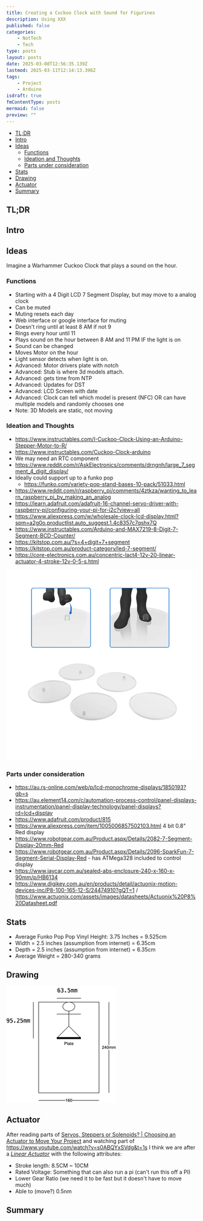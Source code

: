 ```yaml
---
title: Creating a Cuckoo Clock with Sound for Figurines
description: Using XXX
published: false
categories:
    - NotTech
    - Tech
type: posts
layout: posts
date: 2025-03-08T12:56:35.139Z
lastmod: 2025-03-11T12:14:13.396Z
tags:
    - Project
    - Arduino
isdraft: true
fmContentType: posts
mermaid: false
preview: ""
---
```


<!--- cSpell:disable --->
* [TL;DR](#tldr)
* [Intro](#intro)
* [Ideas](#ideas)
  * [Functions](#functions)
  * [Ideation and Thoughts](#ideation-and-thoughts)
  * [Parts under consideration](#parts-under-consideration)
* [Stats](#stats)
* [Drawing](#drawing)
* [Actuator](#actuator)
* [Summary](#summary)
<!--- cSpell:enable --->

## TL;DR

## Intro

## Ideas

Imagine a Warhammer Cuckoo Clock that plays a sound on the hour.

### Functions

* Starting with a 4 Digit LCD 7 Segment Display, but may move to a analog clock
* Can be muted
* Muting resets each day
* Web interface or google interface for muting
* Doesn't ring until at least 8 AM if not 9
* Rings every hour until 11
* Plays sound on the hour between 8 AM and 11 PM IF the light is on
* Sound can be changed
* Moves Motor on the hour
* Light sensor detects when light is on.
* Advanced: Motor drivers plate with notch
* Advanced: Stub is where 3d models attach.
* Advanced: gets time from NTP
* Advanced: Updates for DST
* Advanced: LCD Screen with date
* Advanced: Clock can tell which model is present (NFC) OR can have multiple models and randomly chooses one
* Note: 3D Models are static, not moving

### Ideation and Thoughts

* <https://www.instructables.com/I-Cuckoo-Clock-Using-an-Arduino-Stepper-Motor-to-R/>
* <https://www.instructables.com/Cuckoo-Clock-arduino>
* We may need an RTC component
* <https://www.reddit.com/r/AskElectronics/comments/drngnh/large_7_segment_4_digit_display/>
* Ideally could support up to a funko pop
  * <https://funko.com/variety-pop-stand-bases-10-pack/51033.html>
* <https://www.reddit.com/r/raspberry_pi/comments/4ztkza/wanting_to_learn_raspberry_pi_by_making_an_analog>
* <https://learn.adafruit.com/adafruit-16-channel-servo-driver-with-raspberry-pi/configuring-your-pi-for-i2c?view=all>
* <https://www.aliexpress.com/w/wholesale-clock-lcd-display.html?spm=a2g0o.productlist.auto_suggest.1.4c8357c7qshx7Q>
* <https://www.instructables.com/Arduino-and-MAX7219-8-Digit-7-Segment-BCD-Counter/>
* <https://kitstop.com.au/?s=4+digit+7+segment>
* <https://kitstop.com.au/product-category/led-7-segment/>
* <https://core-electronics.com.au/concentric-lact4-12v-20-linear-actuator-4-stroke-12v-0-5-s.html>

![Funkpopstand](/assets/images/VarietyPopStandBases10-Pack-hi-res.png)

### Parts under consideration

* <https://au.rs-online.com/web/p/lcd-monochrome-displays/1850193?gb=s>
* <https://au.element14.com/c/automation-process-control/panel-displays-instrumentation/panel-display-technology/panel-displays?rd=lcd+display>
* <https://www.adafruit.com/product/815>
* <https://www.aliexpress.com/item/1005006857502103.html> 4 bit 0.8" Red display
* <https://www.robotgear.com.au/Product.aspx/Details/2082-7-Segment-Display-20mm-Red>
* <https://www.robotgear.com.au/Product.aspx/Details/2096-SparkFun-7-Segment-Serial-Display-Red> - has ATMega328 included to control display
* <https://www.jaycar.com.au/sealed-abs-enclosure-240-x-160-x-90mm/p/HB6134>
* <https://www.digikey.com.au/en/products/detail/actuonix-motion-devices-inc/P8-100-165-12-S/24474910?gQT=1> / <https://www.actuonix.com/assets/images/datasheets/Actuonix%20P8%20Datasheet.pdf>

## Stats

* Average Funko Pop Pop Vinyl Height: 3.75 Inches = 9.525cm
* Width = 2.5 inches (assumption from internet) = 6.35cm
* Depth = 2.5 inches (assumption from internet) = 6.35cm
* Average Weight = 280-340 grams

## Drawing

![Clock](/assets/images/clock1-with%20Plate.drawio.png)

## Actuator

After reading parts of [Servos, Steppers or Solenoids? | Choosing an Actuator to Move Your Project](https://core-electronics.com.au/guides/servos-steppers-or-solenoids-choosing-an-actuator-to-move-your-project) and watching part of <https://www.youtube.com/watch?v=s0ABQYxSVdg&t=1s> I think we are after a <ins>*Linear Actuator*</ins> with the following attributes:

* Stroke length: 8.5CM ~ 10CM
* Rated Voltage: Something that can also run a pi (can't run this off a PI)
* Lower Gear Ratio (we need it to be fast but it doesn't have to move much)
* Able to (move?) 0.5nm

## Summary
